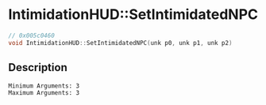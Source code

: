 # IntimidationHUD::SetIntimidatedNPC
```c
// 0x005c0460
void IntimidationHUD::SetIntimidatedNPC(unk p0, unk p1, unk p2)
```
## Description
```
Minimum Arguments: 3
Maximum Arguments: 3
```
